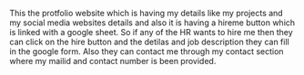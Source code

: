 This the protfolio website which is having my details like my projects and my social media websites details and also it is having a hireme button which is linked with a google sheet. So if any of the HR wants to hire me then they can click on the hire button and the detilas and job description they can fill in the google form. Also they can contact me through my contact section where my mailid and contact number is been provided.
